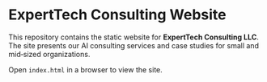 # ExpertTech Consulting Website

This repository contains the static website for **ExpertTech Consulting LLC**. The site presents our AI consulting services and case studies for small and mid‑sized organizations.

Open `index.html` in a browser to view the site.
